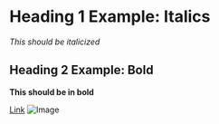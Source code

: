 # Heading 1 Example: Italics
*This should be italicized*
## Heading 2 Example: Bold
**This should be in bold**

[Link](https://docs.google.com/document/d/148hWoknKv6EBtrupbByfiEkY2fpAf14xnabE8yue_5Q/edit)
![Image](https://webstockreview.net/images/png-stock-images-1.png)

